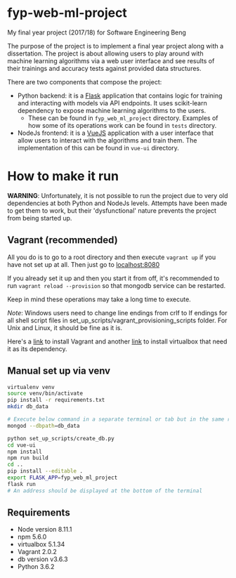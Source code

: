 # fyp-web-ml-project
My final year project (2017/18) for Software Engineering Beng

The purpose of the project is to implement a final year project along with
a dissertation. The project is about allowing users to play around with machine
learning algorithms via a web user interface and see results of their trainings
and accuracy tests against provided data structures.

There are two components that compose the project:
- Python backend: it is a [Flask](https://flask.palletsprojects.com/en/3.0.x/)
application that contains logic for training and interacting with models via API
endpoints. It uses scikit-learn dependency to expose machine learning algorithms
to the users.
  - These can be found in `fyp_web_ml_project` directory. Examples of how
some of its operations work can be found in `tests` directory.
- NodeJs frontend: it is a [VueJS](https://v2.vuejs.org/) application with a
  user interface that allow users to interact with the algorithms and train
  them. The implementation of this can be found in `vue-ui` directory.

# How to make it run

**WARNING**: Unfortunately, it is not possible to run the project due to very
old dependencies at both Python and NodeJs levels. Attempts have been made to
get them to work, but their 'dysfunctional' nature prevents the project from
being started up.

## Vagrant (recommended)
All you do is to go to a root directory and then execute `vagrant up` if you
have not set up at all. Then just go to [localhost:8080](http://localhost:8080)

If you already set it up and then you start it from off, it's recommended to run
`vagrant reload --provision` so that mongodb service can be restarted.

Keep in mind these operations may take a long time to execute.

*Note*: Windows users need to change line endings from crlf to lf endings for
all shell script files in set_up_scripts/vagrant_provisioning_scripts folder.
For Unix and Linux, it should be fine as it is.

Here's a [link](https://www.vagrantup.com/downloads.html) to install Vagrant and
another [link](https://www.virtualbox.org/) to install virtualbox that need it
as its dependency.

## Manual set up via venv

```sh
virtualenv venv
source venv/bin/activate
pip install -r requirements.txt
mkdir db_data

# Execute below command in a separate terminal or tab but in the same root directory
mongod --dbpath=db_data

python set_up_scripts/create_db.py
cd vue-ui
npm install
npm run build
cd ..
pip install --editable .
export FLASK_APP=fyp_web_ml_project
flask run
# An address should be displayed at the bottom of the terminal
```

## Requirements
- Node version 8.11.1
- npm 5.6.0
- virtualbox 5.1.34
- Vagrant 2.0.2
- db version v3.6.3
- Python 3.6.2
